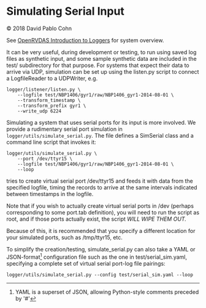 # Simulating Serial Input  
© 2018 David Pablo Cohn


See [OpenRVDAS Introduction to Loggers](intro_to_loggers.md) for system
overview.

It can be very useful, during development or testing, to run using saved
log files as synthetic input, and some sample synthetic data are
included in the test/ subdirectory for that purpose. For systems that
expect their data to arrive via UDP, simulation can be set up using the
listen.py script to connect a LogfileReader to a UDPWriter, e.g.

```
logger/listener/listen.py \
    --logfile test/NBP1406/gyr1/raw/NBP1406_gyr1-2014-08-01 \
    --transform_timestamp \
    --transform_prefix gyr1 \
    --write_udp 6224
```
Simulating a system that uses serial ports for its input is more
involved. We provide a rudimentary serial port simulation in
`logger/utils/simulate_serial.py`. The file defines a SimSerial class and a
command line script that invokes it:

```
logger/utils/simulate_serial.py \
    --port /dev/ttyr15 \
    --logfile test/NBP1406/gyr1/raw/NBP1406_gyr1-2014-08-01 \
    --loop
```
tries to create virtual serial port /dev/ttyr15 and feeds it with data
from the specified logfile, timing the records to arrive at the same
intervals indicated between timestamps in the logfile.

Note that if you wish to actually create virtual serial ports in /dev
(perhaps corresponding to some port.tab definition), you will need to
run the script as root, and if those ports actually exist, the script
*WILL WIPE THEM OUT.*

Because of this, it is recommended that you specify a different location
for your simulated ports, such as /tmp/ttyr15, etc.

To simplify the creation/testing, simulate\_serial.py can also take a
YAML or JSON-format[^1] configuration file such as the one in
test/serial\_sim.yaml, specifying a complete set of virtual serial
port-log file pairings:

```
logger/utils/simulate_serial.py --config test/serial_sim.yaml --loop
```
[^1]: YAML is a superset of JSON, allowing Python-style comments preceded by '#'
